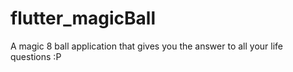 # flutter_magicBall
A magic 8 ball application that gives you the answer to all your life questions :P

